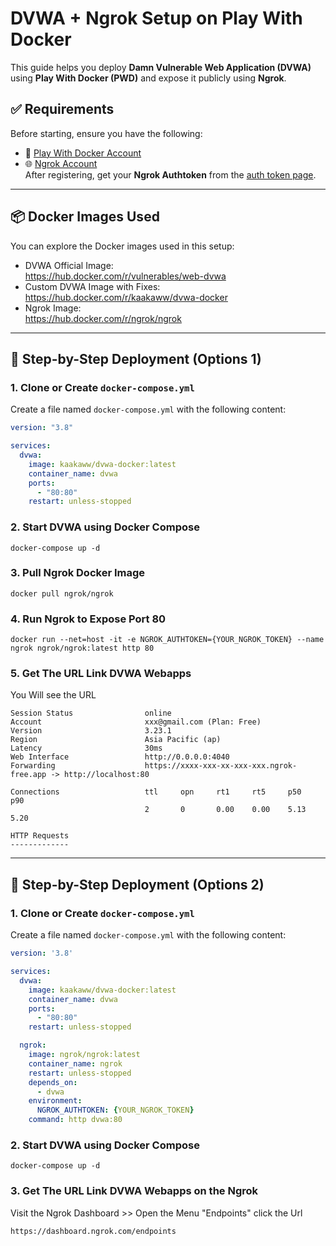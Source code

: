 # DVWA + Ngrok Setup on Play With Docker

This guide helps you deploy **Damn Vulnerable Web Application (DVWA)** using **Play With Docker (PWD)** and expose it publicly using **Ngrok**.

## ✅ Requirements

Before starting, ensure you have the following:

- 🐳 [Play With Docker Account](https://labs.play-with-docker.com/)
- 🌐 [Ngrok Account](https://dashboard.ngrok.com/endpoints)  
  After registering, get your **Ngrok Authtoken** from the [auth token page](https://dashboard.ngrok.com/get-started/setup).

---

## 📦 Docker Images Used

You can explore the Docker images used in this setup:

- DVWA Official Image:  
  https://hub.docker.com/r/vulnerables/web-dvwa
- Custom DVWA Image with Fixes:  
  https://hub.docker.com/r/kaakaww/dvwa-docker
- Ngrok Image:  
  https://hub.docker.com/r/ngrok/ngrok

---

## 🚀 Step-by-Step Deployment (Options 1)

### 1. Clone or Create `docker-compose.yml`

Create a file named `docker-compose.yml` with the following content:

```yaml
version: "3.8"

services:
  dvwa:
    image: kaakaww/dvwa-docker:latest
    container_name: dvwa
    ports:
      - "80:80"
    restart: unless-stopped
```
### 2. Start DVWA using Docker Compose
```
docker-compose up -d
```
### 3. Pull Ngrok Docker Image
```
docker pull ngrok/ngrok
```
### 4. Run Ngrok to Expose Port 80
```
docker run --net=host -it -e NGROK_AUTHTOKEN={YOUR_NGROK_TOKEN} --name ngrok ngrok/ngrok:latest http 80
```
### 5. Get The URL Link DVWA Webapps
You Will see the URL
```
Session Status                online                                                                  
Account                       xxx@gmail.com (Plan: Free)                                        
Version                       3.23.1                                                                  
Region                        Asia Pacific (ap)                                                       
Latency                       30ms                                                                    
Web Interface                 http://0.0.0.0:4040                                                     
Forwarding                    https://xxxx-xxx-xx-xxx-xxx.ngrok-free.app -> http://localhost:80       
                                                                                                      
Connections                   ttl     opn     rt1     rt5     p50     p90                             
                              2       0       0.00    0.00    5.13    5.20                            
                                                                                                      
HTTP Requests                                                                                         
-------------
```
---

## 🚀 Step-by-Step Deployment (Options 2)

### 1. Clone or Create `docker-compose.yml`

Create a file named `docker-compose.yml` with the following content:

```yaml
version: '3.8'

services:
  dvwa:
    image: kaakaww/dvwa-docker:latest
    container_name: dvwa
    ports:
      - "80:80"
    restart: unless-stopped

  ngrok:
    image: ngrok/ngrok:latest
    container_name: ngrok
    restart: unless-stopped
    depends_on:
      - dvwa
    environment:
      NGROK_AUTHTOKEN: {YOUR_NGROK_TOKEN}
    command: http dvwa:80

```
### 2. Start DVWA using Docker Compose
```
docker-compose up -d
```
### 3. Get The URL Link DVWA Webapps on the Ngrok
Visit the Ngrok Dashboard >> Open the Menu "Endpoints" click the Url
```
https://dashboard.ngrok.com/endpoints
```

